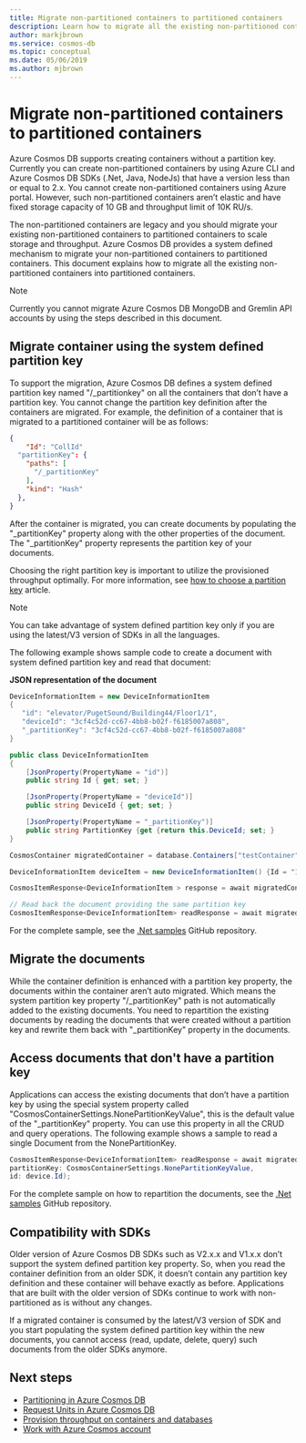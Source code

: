 ```yaml
---
title: Migrate non-partitioned containers to partitioned containers
description: Learn how to migrate all the existing non-partitioned containers into partitioned containers.
author: markjbrown
ms.service: cosmos-db
ms.topic: conceptual
ms.date: 05/06/2019
ms.author: mjbrown
---
```


# Migrate non-partitioned containers to partitioned containers

Azure Cosmos DB supports creating containers without a partition key. Currently you can create non-partitioned containers by using Azure CLI and Azure Cosmos DB SDKs (.Net, Java, NodeJs) that have a version less than or equal to 2.x. You cannot create non-partitioned containers using Azure portal. However, such non-partitioned containers aren’t elastic and have fixed storage capacity of 10 GB and throughput limit of 10K RU/s.

The non-partitioned containers are legacy and you should migrate your existing non-partitioned containers to partitioned containers to scale storage and throughput. Azure Cosmos DB provides a system defined mechanism to migrate your non-partitioned containers to partitioned containers. This document explains how to migrate all the existing non-partitioned containers into partitioned containers.

> [!NOTE] 
> Currently you cannot migrate Azure Cosmos DB MongoDB and Gremlin API accounts by using the steps described in this document. 

## Migrate container using the system defined partition key

To support the migration, Azure Cosmos DB defines a system defined partition key named "/_partitionkey" on all the containers that don’t have a partition key. You cannot change the partition key definition after the containers are migrated. For example, the definition of a container that is migrated to a partitioned container will be as follows: 

```json
{
    "Id": "CollId" 
  "partitionKey": {
    "paths": [
      "/_partitionKey"
    ],
    "kind": "Hash"
  },
}
```
 
After the container is migrated, you can create documents by populating the "_partitionKey" property along with the other properties of the document. The "_partitionKey" property represents the partition key of your documents. 

Choosing the right partition key is important to utilize the provisioned throughput optimally. For more information, see [how to choose a partition key](partitioning-overview.md) article. 

> [!NOTE]
> You can take advantage of system defined partition key only if you are using the latest/V3 version of SDKs in all the languages.

The following example shows sample code to create a document with system defined partition key and read that document:

**JSON representation of the document**

```csharp
DeviceInformationItem = new DeviceInformationItem
{
   "id": "elevator/PugetSound/Building44/Floor1/1",
   "deviceId": "3cf4c52d-cc67-4bb8-b02f-f6185007a808",
   "_partitionKey": "3cf4c52d-cc67-4bb8-b02f-f6185007a808"
} 

public class DeviceInformationItem
{
    [JsonProperty(PropertyName = "id")]
    public string Id { get; set; }

    [JsonProperty(PropertyName = "deviceId")]
    public string DeviceId { get; set; }

    [JsonProperty(PropertyName = "_partitionKey")]
    public string PartitionKey {get {return this.DeviceId; set; }
}

CosmosContainer migratedContainer = database.Containers["testContainer"];

DeviceInformationItem deviceItem = new DeviceInformationItem() {Id = "1234", DeviceId = "3cf4c52d-cc67-4bb8-b02f-f6185007a808"} 

CosmosItemResponse<DeviceInformationItem > response = await migratedContainer.Items.CreateItemAsync(deviceItem.PartitionKey, deviceItem);

// Read back the document providing the same partition key
CosmosItemResponse<DeviceInformationItem> readResponse = await migratedContainer.Items.ReadItemAsync<DeviceInformationItem>( partitionKey:deviceItem.PartitionKey, id: device.Id); 

```

For the complete sample, see the [.Net samples](https://github.com/Azure/azure-cosmos-dotnet-v3/tree/master/Microsoft.Azure.Cosmos.Samples/CodeSamples) GitHub repository. 
                      
## Migrate the documents

While the container definition is enhanced with a partition key property, the documents within the container aren’t auto migrated. Which means the system partition key property "/_partitionKey" path is not automatically added to the existing documents. You need to repartition the existing documents by reading the documents that were created without a partition key and rewrite them back with "_partitionKey" property in the documents. 

## Access documents that don't have a partition key

Applications can access the existing documents that don’t have a partition key by using the special system property called "CosmosContainerSettings.NonePartitionKeyValue", this is the default value of the "_partitionKey" property. You can use this property in all the CRUD and query operations. The following example shows a sample to read a single Document from the NonePartitionKey. 

```csharp
CosmosItemResponse<DeviceInformationItem> readResponse = await migratedContainer.Items.ReadItemAsync<DeviceInformationItem>( 
partitionKey: CosmosContainerSettings.NonePartitionKeyValue, 
id: device.Id); 

```

For the complete sample on how to repartition the documents, see the [.Net samples](https://github.com/Azure/azure-cosmos-dotnet-v3/tree/master/Microsoft.Azure.Cosmos.Samples/CodeSamples) GitHub repository. 

## Compatibility with SDKs

Older version of Azure Cosmos DB SDKs such as V2.x.x and V1.x.x don’t support the system defined partition key property. So, when you read the container definition from an older SDK, it doesn’t contain any partition key definition and these container will behave exactly as before. Applications that are built with the older version of SDKs continue to work with non-partitioned as is without any changes. 

If a migrated container is consumed by the latest/V3 version of SDK and you start populating the system defined partition key within the new documents, you cannot access (read, update, delete, query) such documents from the older SDKs anymore.

## Next steps

* [Partitioning in Azure Cosmos DB](partitioning-overview.md)
* [Request Units in Azure Cosmos DB](request-units.md)
* [Provision throughput on containers and databases](set-throughput.md)
* [Work with Azure Cosmos account](account-overview.md)